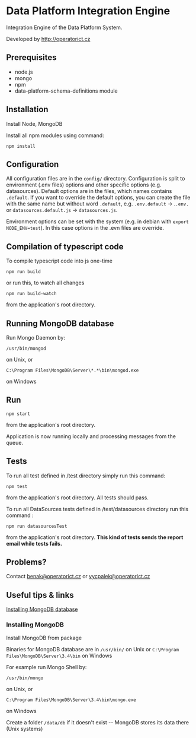 # Data Platform Integration Engine

Integration Engine of the Data Platform System.

Developed by http://operatorict.cz

## Prerequisites

- node.js
- mongo
- npm
- data-platform-schema-definitions module

## Installation

Install Node, MongoDB

Install all npm modules using command:
```
npm install
```

## Configuration

All configuration files are in the `config/` directory. Configuration is split to environment (.env files) options and other specific options (e.g. datasources). Default options are in the files, which names contains `.default`. If you want to override the default options, you can create the file with the same name but without word `.default`, e.g. `.env.default` -> .`.env.` or `datasources.default.js` -> `datasources.js`.

Environment options can be set with the system (e.g. in debian with `export NODE_ENV=test`). In this case options in the .evn files are override.

## Compilation of typescript code

To compile typescript code into js one-time

```
npm run build
```
or run this, to watch all changes
```
npm run build-watch
```
from the application's root directory.


## Running MongoDB database

Run Mongo Daemon by:
```
/usr/bin/mongod
```
on Unix, or
```
C:\Program Files\MongoDB\Server\*.*\bin\mongod.exe
```
on Windows


## Run

```
npm start
```

from the application's root directory.

Application is now running locally and processing messages from the queue.


## Tests

To run all test defined in /test directory simply run this command:
```
npm test
```
from the application's root directory. All tests should pass.

To run all DataSources tests defined in /test/datasources directory run this command :
```
npm run datasourcesTest
```
from the application's root directory. **This kind of tests sends the report email while tests fails.**


## Problems?

Contact benak@operatorict.cz or vycpalek@operatorict.cz

## Useful tips & links
[Installing MongoDB database](https://docs.mongodb.com/master/tutorial/install-mongodb-on-debian/?_ga=1.255632584.174019589.1492515586)

### Installing MongoDB
Install MongoDB from package

Binaries for MongoDB database are in `/usr/bin/` on Unix or `C:\Program Files\MongoDB\Server\3.4\bin` on Windows

For example run Mongo Shell by:
```
/usr/bin/mongo
```
on Unix, or
```
C:\Program Files\MongoDB\Server\3.4\bin\mongo.exe
```
on Windows

Create a folder `/data/db` if it doesn't exist -- MongoDB stores its data there (Unix systems)